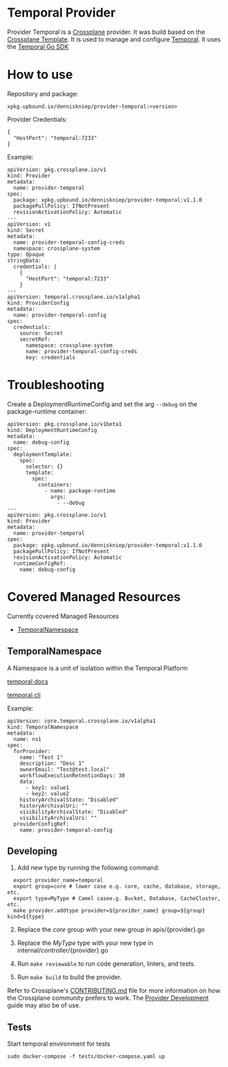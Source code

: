 # Temporal Provider

Provider Temporal is a [Crossplane](https://www.crossplane.io/) provider. It was build based on the [Crossplane Template](https://github.com/crossplane/provider-template). It is used to manage and configure [Temporal](https://temporal.io/). It uses the [Temporal Go SDK](https://github.com/temporalio/sdk-go)

# How to use 
Repository and package:
```
xpkg.upbound.io/denniskniep/provider-temporal:<version>
```

Provider Credentials:
```
{
  "HostPort": "temporal:7233"
}
```

Example:
```
apiVersion: pkg.crossplane.io/v1
kind: Provider
metadata:
  name: provider-temporal
spec:
  package: xpkg.upbound.io/denniskniep/provider-temporal:v1.1.0
  packagePullPolicy: IfNotPresent
  revisionActivationPolicy: Automatic
---
apiVersion: v1
kind: Secret
metadata:
  name: provider-temporal-config-creds
  namespace: crossplane-system
type: Opaque
stringData:
  credentials: |
    {
      "HostPort": "temporal:7233"
    }
---
apiVersion: temporal.crossplane.io/v1alpha1
kind: ProviderConfig
metadata:
  name: provider-temporal-config
spec: 
  credentials:
    source: Secret
    secretRef:
      namespace: crossplane-system
      name: provider-temporal-config-creds
      key: credentials  
```
# Troubleshooting
Create a DeploymentRuntimeConfig and set the arg `--debug` on the package-runtime container:

```
apiVersion: pkg.crossplane.io/v1beta1
kind: DeploymentRuntimeConfig
metadata:
  name: debug-config
spec:
  deploymentTemplate:
    spec:
      selector: {}
      template:
        spec:
          containers:
            - name: package-runtime
              args:
                - --debug
---
apiVersion: pkg.crossplane.io/v1
kind: Provider
metadata:
  name: provider-temporal
spec:
  package: xpkg.upbound.io/denniskniep/provider-temporal:v1.1.0
  packagePullPolicy: IfNotPresent
  revisionActivationPolicy: Automatic
  runtimeConfigRef:
    name: debug-config
```

# Covered Managed Resources
Currently covered Managed Resources
- [TemporalNamespace](#temporalnamespace)

## TemporalNamespace 
A Namespace is a unit of isolation within the Temporal Platform

[temporal docs](https://docs.temporal.io/namespaces) 

[temporal cli](https://docs.temporal.io/cli/operator#namespace)

Example:
```
apiVersion: core.temporal.crossplane.io/v1alpha1
kind: TemporalNamespace
metadata:
  name: ns1
spec:
  forProvider:
    name: "Test 1"
    description: "Desc 1"
    ownerEmail: "Test@test.local"
    workflowExecutionRetentionDays: 30
    data:
      - key1: value1
      - key2: value2
    historyArchivalState: "Disabled"
    historyArchivalUri: ""
    visibilityArchivalState: "Disabled"
    visibilityArchivalUri: ""
  providerConfigRef:
    name: provider-temporal-config
```

## Developing
1. Add new type by running the following command:
```shell
  export provider_name=temporal
  export group=core # lower case e.g. core, cache, database, storage, etc.
  export type=MyType # Camel casee.g. Bucket, Database, CacheCluster, etc.
  make provider.addtype provider=${provider_name} group=${group} kind=${type}
```
2. Replace the *core* group with your new group in apis/{provider}.go
3. Replace the *MyType* type with your new type in internal/controller/{provider}.go

4. Run `make reviewable` to run code generation, linters, and tests.
5. Run `make build` to build the provider.

Refer to Crossplane's [CONTRIBUTING.md] file for more information on how the
Crossplane community prefers to work. The [Provider Development][provider-dev]
guide may also be of use.

[CONTRIBUTING.md]: https://github.com/crossplane/crossplane/blob/master/CONTRIBUTING.md
[provider-dev]: https://github.com/crossplane/crossplane/blob/master/contributing/guide-provider-development.md

## Tests
Start temporal environment for tests
```
sudo docker-compose -f tests/docker-compose.yaml up 
```